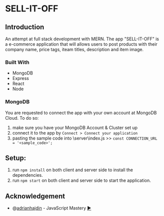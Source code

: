 # SELL-IT-OFF

## Introduction
An attempt at full stack development with MERN. The app "SELL-IT-OFF" is a e-commerce application that will allows users to post products with their company name, price tags, iteam titles, description and item image.

### Built With
* MongoDB
* Express
* React
* Node


### MongoDB
  You are requested to connect the app with your own account at MongoDB Cloud. To do so:
   1. make sure you have your MongoDB Account & Cluster set up
   2. connect it to the app by ```Connect > Connect your application``` 
   3. pasting the sample code into <project-name>\server\index.js >> ``` const CONNECTION_URL = '<sample_code>'; ```

## Setup:
  1. run ```npm install``` on both client and server side to install the dependencies.
  2. run ```npm start``` on both client and server side to start the application.
  
## Acknowledgement
  - @[adrianhajdin](https://github.com/adrianhajdin) - JavaScript Mastery [►](https://www.youtube.com/channel/UCmXmlB4-HJytD7wek0Uo97A)
